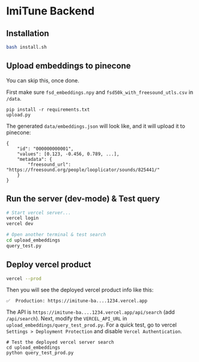 # ImiTune Backend


## Installation

```bash
bash install.sh
```

## Upload embeddings to pinecone
You can skip this, once done.

First make sure `fsd_embeddings.npy` and `fsd50k_with_freesound_utls.csv` in `/data`.
```
pip install -r requirements.txt
upload.py
```

The generated `data/embeddings.json` will look like, and it will upload it to pinecone:
```
{
    "id": "000000000001",
    "values": [0.123, -0.456, 0.789, ...],
    "metadata": {
        "freesound_url": "https://freesound.org/people/looplicator/sounds/825441/"
    }
}

```

## Run the server (dev-mode) & Test query

```bash
# Start vercel server...
vercel login
vercel dev
```

```bash
# Open another terminal & test search
cd upload_embeddings
query_test.py
```

## Deploy vercel product
```bash
vercel --prod
```
Then you will see the deployed vercel product info like this:

```
✅  Production: https://imitune-ba....1234.vercel.app 
```
The API is `https://imitune-ba....1234.vercel.app/api/search` (add `/api/search`).
Next, modify the `VERCEL_API_URL` in `upload_embeddings/query_test_prod.py`.
For a quick test, go to vercel `Settings > Deployment Protection` and disable `Vercel Authentication`.

```
# Test the deployed vercel server search
cd upload_embeddings
python query_test_prod.py
```